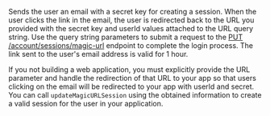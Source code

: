 Sends the user an email with a secret key for creating a session. When the user clicks the link in the email, the user is redirected back to the URL you provided with the secret key and userId values attached to the URL query string. Use the query string parameters to submit a request to the [PUT /account/sessions/magic-url](/docs/client/account#accountUpdateMagicURLSession) endpoint to complete the login process. The link sent to the user's email address is valid for 1 hour.

If you not building a web application, you must explicitly provide the URL parameter and handle the redirection of that URL to your app so that users clicking on the email will be redirected to your app with userId and secret. You can call `updateMagicURLSession` using the obtained information to create a valid session for the user in your application.
